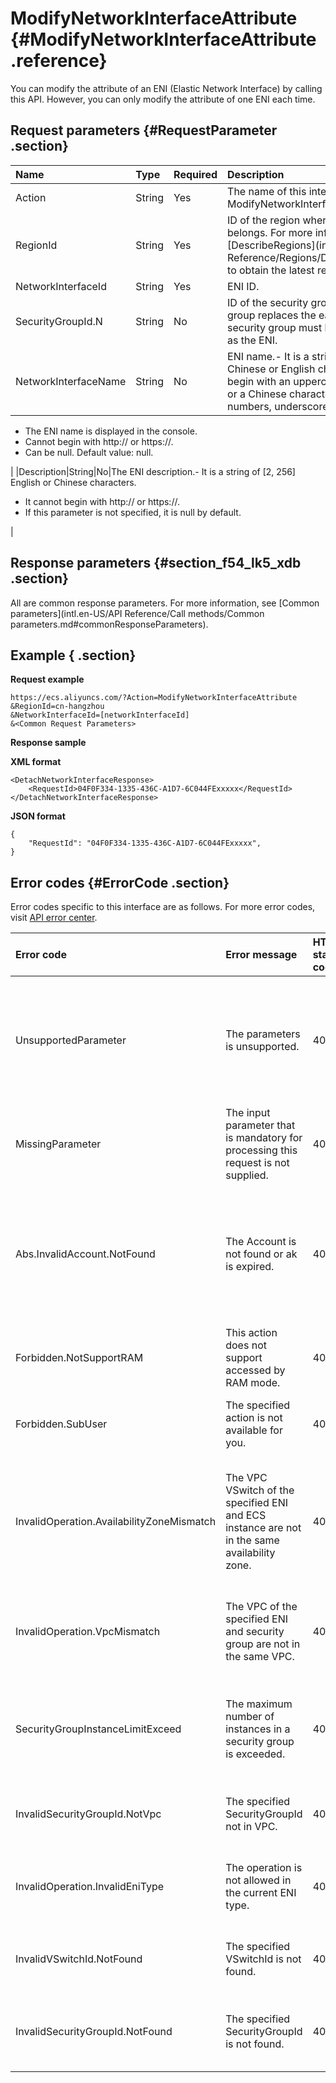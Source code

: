 # ModifyNetworkInterfaceAttribute {#ModifyNetworkInterfaceAttribute .reference}

You can modify the attribute of an ENI \(Elastic Network Interface\) by calling this API. However, you can only modify the attribute of one ENI each time.

## Request parameters {#RequestParameter .section}

|Name|Type|Required|Description|
|:---|:---|:-------|:----------|
|Action|String|Yes|The name of this interface. Value: ModifyNetworkInterfaceAttribute|
|RegionId|String|Yes|ID of the region where the instance belongs. For more information, call [DescribeRegions](intl.en-US/API Reference/Regions/DescribeRegions.md#) to obtain the latest region list.|
|NetworkInterfaceId|String|Yes|ENI ID.|
|SecurityGroupId.N|String|No|ID of the security group. The new security group replaces the earlier one, and the security group must be in the same VPC as the ENI.|
|NetworkInterfaceName|String|No|ENI name.-   It is a string of \[2, 128\] Chinese or English characters. It must begin with an uppercase/lowercase letter or a Chinese character and can contain numbers, underscores \(\_\), or hyphens \(-\).
-   The ENI name is displayed in the console.
-   Cannot begin with http:// or https://.
-   Can be null. Default value: null.

|
|Description|String|No|The ENI description.-   It is a string of \[2, 256\] English or Chinese characters.
-   It cannot begin with http:// or https://.
-   If this parameter is not specified, it is null by default.

|

## Response parameters {#section_f54_lk5_xdb .section}

All are common response parameters. For more information, see [Common parameters](intl.en-US/API Reference/Call methods/Common parameters.md#commonResponseParameters).

## Example { .section}

**Request example** 

```
https://ecs.aliyuncs.com/?Action=ModifyNetworkInterfaceAttribute
&RegionId=cn-hangzhou
&NetworkInterfaceId=[networkInterfaceId]
&<Common Request Parameters>
```

**Response sample** 

**XML format**

```
<DetachNetworkInterfaceResponse>
    <RequestId>04F0F334-1335-436C-A1D7-6C044FExxxxx</RequestId>
</DetachNetworkInterfaceResponse>
```

 **JSON format** 

```
{
    "RequestId": "04F0F334-1335-436C-A1D7-6C044FExxxxx",
}
```

## Error codes {#ErrorCode .section}

Error codes specific to this interface are as follows. For more error codes, visit [API error center](https://error-center.alibabacloud.com/status/product/Ecs).

|Error code|Error message|HTTP status code|Description|
|:---------|:------------|:---------------|:----------|
|UnsupportedParameter|The parameters is unsupported.|400|The specified parameter does not exist. Alternatively, the specified parameter is not supported.|
|MissingParameter|The input parameter that is mandatory for processing this request is not supplied.|400|You must specify the required parameter.|
|Abs.InvalidAccount.NotFound|The Account is not found or ak is expired.|403|The specified Alibaba Cloud account does not exist. Alternatively, your AccessKey expires.|
|Forbidden.NotSupportRAM|This action does not support accessed by RAM mode.|403|RAM users are not allowed to access the resource.|
|Forbidden.SubUser|The specified action is not available for you.|403|RAM users are not allowed to access the resource.|
|InvalidOperation.AvailabilityZoneMismatch|The VPC VSwitch of the specified ENI and ECS instance are not in the same availability zone.|403|The specified VPC VSwitch ID, ENI and instance ID are not in the same availability zone.|
|InvalidOperation.VpcMismatch|The VPC of the specified ENI and security group are not in the same VPC.|403|The specified ENI and security group ID are not in the same VPC.|
|SecurityGroupInstanceLimitExceed|The maximum number of instances in a security group is exceeded.|403|The maximum number of instances in the specified security group is exceeded.|
|InvalidSecurityGroupId.NotVpc|The specified SecurityGroupId not in VPC.|403|The specified security group ID is not in a VPC.|
|InvalidOperation.InvalidEniType|The operation is not allowed in the current ENI type.|403|The specified action failed due to the type of the ENI.|
|InvalidVSwitchId.NotFound|The specified VSwitchId is not found.|404|The specified VSwitch ID does not exist.|
|InvalidSecurityGroupId.NotFound|The specified SecurityGroupId is not found.|404|The specified security group ID does not exist.|

